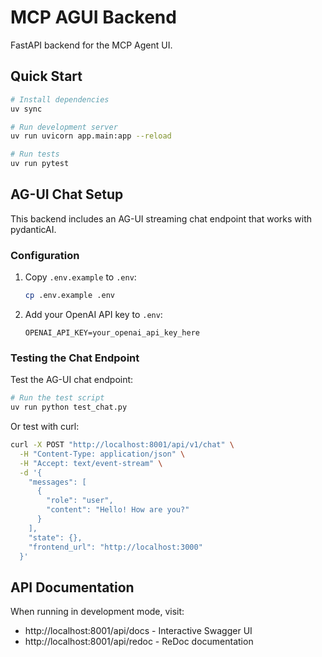 # MCP AGUI Backend

FastAPI backend for the MCP Agent UI.

## Quick Start

```bash
# Install dependencies
uv sync

# Run development server
uv run uvicorn app.main:app --reload

# Run tests
uv run pytest
```

## AG-UI Chat Setup

This backend includes an AG-UI streaming chat endpoint that works with pydanticAI.

### Configuration

1. Copy `.env.example` to `.env`:

   ```bash
   cp .env.example .env
   ```

2. Add your OpenAI API key to `.env`:
   ```
   OPENAI_API_KEY=your_openai_api_key_here
   ```

### Testing the Chat Endpoint

Test the AG-UI chat endpoint:

```bash
# Run the test script
uv run python test_chat.py
```

Or test with curl:

```bash
curl -X POST "http://localhost:8001/api/v1/chat" \
  -H "Content-Type: application/json" \
  -H "Accept: text/event-stream" \
  -d '{
    "messages": [
      {
        "role": "user",
        "content": "Hello! How are you?"
      }
    ],
    "state": {},
    "frontend_url": "http://localhost:3000"
  }'
```

## API Documentation

When running in development mode, visit:

- http://localhost:8001/api/docs - Interactive Swagger UI
- http://localhost:8001/api/redoc - ReDoc documentation
